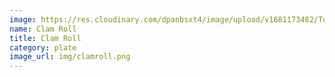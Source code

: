 ```yaml
---
image: https://res.cloudinary.com/dpanbsxt4/image/upload/v1681173482/Tonys/Clam_Roll_fj0ihz.png
name: Clam Roll
title: Clam Roll
category: plate
image_url: img/clamroll.png
---
```

